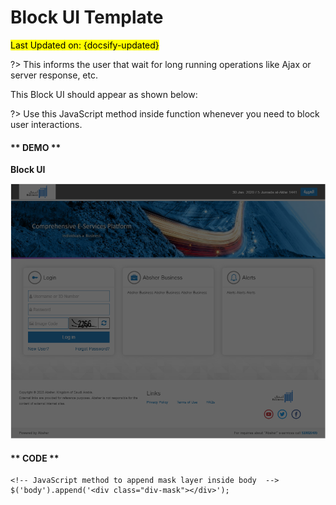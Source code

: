 # Block UI Template
<mark>Last Updated on: {docsify-updated}</mark>

?> This informs the user that wait for long running operations like Ajax or server response, etc.

This Block UI should appear as shown below:

?> Use this JavaScript method inside function whenever you need to block user interactions.

<!-- tabs:start -->

#### ** DEMO **

**Block UI**

![Error Message](images/block-ui.png)


#### ** CODE **
```JS
<!-- JavaScript method to append mask layer inside body  -->
$('body').append('<div class="div-mask"></div>');

```

<!-- tabs:end -->
